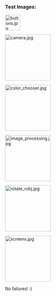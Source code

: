 ### Test Images:
<img src="https://github.com/SimiDCI/GLVisualizeCI.jl/blob/master/reports/test/buttons.jpg?raw=true"
    alt="buttons.jpg" style="width: 50px;"/>

<img src="https://github.com/SimiDCI/GLVisualizeCI.jl/blob/master/reports/test/camera.jpg?raw=true"
    alt="camera.jpg" style="width: 150px;"/>

<img src="https://github.com/SimiDCI/GLVisualizeCI.jl/blob/master/reports/test/color_chooser.jpg?raw=true"
    alt="color_chooser.jpg" style="width: 150px;"/>

<img src="https://github.com/SimiDCI/GLVisualizeCI.jl/blob/master/reports/test/image_processing.jpg?raw=true"
    alt="image_processing.jpg" style="width: 150px;"/>

<img src="https://github.com/SimiDCI/GLVisualizeCI.jl/blob/master/reports/test/rotate_robj.jpg?raw=true"
    alt="rotate_robj.jpg" style="width: 150px;"/>

<img src="https://github.com/SimiDCI/GLVisualizeCI.jl/blob/master/reports/test/screens.jpg?raw=true"
    alt="screens.jpg" style="width: 150px;"/>

No failures! :)
